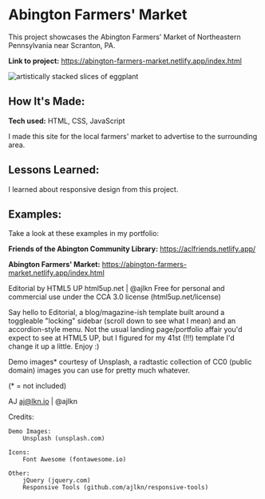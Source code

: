 # Abington Farmers' Market
This project showcases the Abington Farmers' Market of Northeastern Pennsylvania near Scranton, PA.

**Link to project:** https://abington-farmers-market.netlify.app/index.html

![artistically stacked slices of eggplant]("images/tijana-drndarski-pic.jpg")

## How It's Made:

**Tech used:** HTML, CSS, JavaScript

I made this site for the local farmers' market to advertise to the surrounding area.

## Lessons Learned:

I learned about responsive design from this project.

## Examples:
Take a look at these examples in my portfolio:

**Friends of the Abington Community Library:** https://aclfriends.netlify.app/

**Abington Farmers' Market:** https://abington-farmers-market.netlify.app/index.html


Editorial by HTML5 UP
html5up.net | @ajlkn
Free for personal and commercial use under the CCA 3.0 license (html5up.net/license)


Say hello to Editorial, a blog/magazine-ish template built around a toggleable "locking"
sidebar (scroll down to see what I mean) and an accordion-style menu. Not the usual landing
page/portfolio affair you'd expect to see at HTML5 UP, but I figured for my 41st (!!!)
template I'd change it up a little. Enjoy :)

Demo images* courtesy of Unsplash, a radtastic collection of CC0 (public domain) images
you can use for pretty much whatever.

(* = not included)

AJ
aj@lkn.io | @ajlkn


Credits:

	Demo Images:
		Unsplash (unsplash.com)

	Icons:
		Font Awesome (fontawesome.io)

	Other:
		jQuery (jquery.com)
		Responsive Tools (github.com/ajlkn/responsive-tools)
